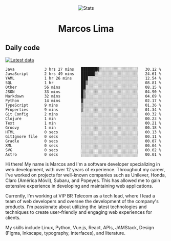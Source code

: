 <div align="center">
  <img src="https://user-images.githubusercontent.com/958723/207206099-04913a11-e77d-4b52-a9d3-5d702839508b.png" alt="Stats" />
  <h1>Marcos Lima</h1>
</div>

## Daily code

[![Latest data](https://github.com/skvggor/skvggor/actions/workflows/main.yml/badge.svg)](https://github.com/skvggor/skvggor/actions/workflows/main.yml)

<!--START_SECTION:waka-->

```text
Java             3 hrs 27 mins   ███████▓░░░░░░░░░░░░░░░░░   30.12 %
JavaScript       2 hrs 49 mins   ██████░░░░░░░░░░░░░░░░░░░   24.61 %
YAML             1 hr 26 mins    ███░░░░░░░░░░░░░░░░░░░░░░   12.54 %
SQL              1 hr            ██▒░░░░░░░░░░░░░░░░░░░░░░   08.81 %
Other            56 mins         ██░░░░░░░░░░░░░░░░░░░░░░░   08.15 %
JSON             33 mins         █▒░░░░░░░░░░░░░░░░░░░░░░░   04.90 %
Markdown         32 mins         █▒░░░░░░░░░░░░░░░░░░░░░░░   04.69 %
Python           14 mins         ▓░░░░░░░░░░░░░░░░░░░░░░░░   02.17 %
TypeScript       9 mins          ▒░░░░░░░░░░░░░░░░░░░░░░░░   01.36 %
Properties       9 mins          ▒░░░░░░░░░░░░░░░░░░░░░░░░   01.34 %
Git Config       2 mins          ░░░░░░░░░░░░░░░░░░░░░░░░░   00.32 %
Clojure          1 min           ░░░░░░░░░░░░░░░░░░░░░░░░░   00.23 %
Text             1 min           ░░░░░░░░░░░░░░░░░░░░░░░░░   00.21 %
Groovy           1 min           ░░░░░░░░░░░░░░░░░░░░░░░░░   00.18 %
HTML             0 secs          ░░░░░░░░░░░░░░░░░░░░░░░░░   00.13 %
GitIgnore file   0 secs          ░░░░░░░░░░░░░░░░░░░░░░░░░   00.11 %
Gradle           0 secs          ░░░░░░░░░░░░░░░░░░░░░░░░░   00.07 %
XML              0 secs          ░░░░░░░░░░░░░░░░░░░░░░░░░   00.04 %
SVG              0 secs          ░░░░░░░░░░░░░░░░░░░░░░░░░   00.02 %
Astro            0 secs          ░░░░░░░░░░░░░░░░░░░░░░░░░   00.01 %
```

<!--END_SECTION:waka-->

  <p>Hi there! My name is Marcos and I'm a software developer specializing in web development, with over 12 years of experience. Throughout my career, I've worked on projects for well-known companies such as Unilever, Honda, Claro (América Móvil), Subaru, and Popeyes. This has allowed me to gain extensive experience in developing and maintaining web applications.</p>
  
  <p>Currently, I'm working at VIP BR Telecom as a tech lead, where I lead a team of web developers and oversee the development of the company's products. I'm passionate about utilizing the latest technologies and techniques to create user-friendly and engaging web experiences for clients.</p>
  
  <p>My skills include Linux, Python, Vue.js, React, APIs, JAMStack, Design (Figma, Inkscape, typography, interfaces), and literature.</p>
<!-- </details> -->

<!-- <div align="center">
  <h2>🤖 Recent Code Activity</h2>
  <img width="500" src="https://github-readme-stats.vercel.app/api/wakatime?username=skvggor&hide_title=true&layout=compact&theme=transparent" alt="Wakatime Stats" />
</div>

<br>

<div align="center">
  <h2>📈 GitHub Stats</h2>
  <img width="500" src="https://github-readme-stats.vercel.app/api?username=skvggor&show_icons=true&theme=transparent&hide_title=true&count_private=true" alt="GitHub Stats" />
</div>
 -->
